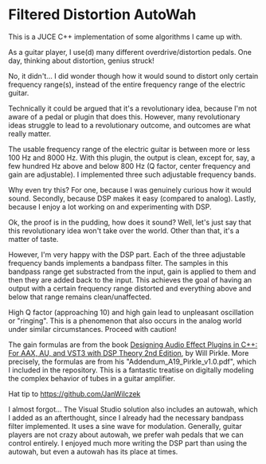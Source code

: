 # Filtered Distortion AutoWah

This is a JUCE C++ implementation of some algorithms I came up with.

As a guitar player, I use(d) many different overdrive/distortion pedals. One day, thinking about distortion, genius struck!

No, it didn't... I did wonder though how it would sound to distort only certain frequency range(s), instead of the entire frequency range of the electric guitar. 

Technically it could be argued that it's a revolutionary idea, because I'm not aware of a pedal or plugin that does this. However, many revolutionary ideas struggle to lead to a revolutionary outcome, and outcomes are what really matter.

The usable frequency range of the electric guitar is between more or less 100 Hz and 8000 Hz. With this plugin, the output is clean, except for, say, a few hundred Hz above and below 800 Hz (Q factor, center frequency and gain are adjustable). I implemented three such adjustable frequency bands.

Why even try this? For one, because I was genuinely curious how it would sound. Secondly, because DSP makes it easy (compared to analog). Lastly, because I enjoy a lot working on and experimenting with DSP.

Ok, the proof is in the pudding, how does it sound? Well, let's just say that this revolutionary idea won't take over the world. Other than that, it's a matter of taste.

However, I'm very happy with the DSP part. Each of the three adjustable frequency bands implements a bandpass filter. The samples in this bandpass range get substracted from the input, gain is applied to them and then they are added back to the input. This achieves the goal of having an output with a certain frequency range distorted and everything above and below that range remains clean/unaffected.

High Q factor (approaching 10) and high gain lead to unpleasant oscillation or "ringing". This is a phenomenon that also occurs in the analog world under similar circumstances. Proceed with caution!

The gain formulas are from the book <a href="https://www.amazon.com/Designing-Audio-Effect-Plugins-C/dp/1138591939/ref=sr_1_1?crid=33QAQWW40DDF3&keywords=will+pirkle&qid=1686975397&sprefix=will+pirkle%2Caps%2C158&sr=8-1&ufe=app_do%3Aamzn1.fos.006c50ae-5d4c-4777-9bc0-4513d670b6bc">Designing Audio Effect Plugins in C++: For AAX, AU, and VST3 with DSP Theory 2nd Edition</a>, by Will Pirkle. More precisely, the formulas are from his "Addendum_A19_Pirkle_v1.0.pdf", which I included in the repository. This is a fantastic treatise on digitally modeling the complex behavior of tubes in a guitar amplifier.

Hat tip to https://github.com/JanWilczek

I almost forgot... The Visual Studio solution also includes an autowah, which I added as an afterthought, since I already had the necessary bandpass filter implemented. It uses a sine wave for modulation. Generally, guitar players are not crazy about autowah, we prefer wah pedals that we can control entirely. I enjoyed much more writing the DSP part than using the autowah, but even a autowah has its place at times.
